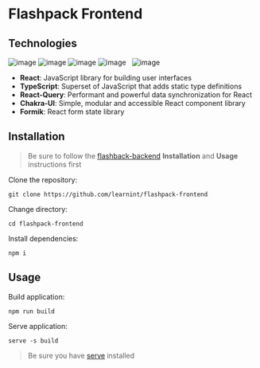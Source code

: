 # Flashpack Frontend

## Technologies

![image](https://user-images.githubusercontent.com/37840393/115788745-0c30a780-a392-11eb-90bb-c0b9d893c9a5.png)
![image](https://user-images.githubusercontent.com/37840393/115789346-fff91a00-a392-11eb-83cf-93367aa4f188.png)
![image](https://user-images.githubusercontent.com/37840393/115789195-be686f00-a392-11eb-8d60-ef4b7ebe7b83.png)
![image](https://user-images.githubusercontent.com/37840393/115789730-96c5d680-a393-11eb-80d4-ed80e63da671.png) &nbsp;
![image](https://user-images.githubusercontent.com/37840393/115789558-52d2d180-a393-11eb-82af-968eb7b5295c.png)

- **React**: JavaScript library for building user interfaces
- **TypeScript**: Superset of JavaScript that adds static type definitions
- **React-Query**: Performant and powerful data synchronization for React
- **Chakra-UI**: Simple, modular and accessible React component library
- **Formik**: React form state library

## Installation
> Be sure to follow the [flashback-backend](https://github.com/learnint/flashpack-backend) **Installation** and **Usage** instructions first

Clone the repository:
```
git clone https://github.com/learnint/flashpack-frontend
```
Change directory:
```
cd flashpack-frontend
```
Install dependencies:
```
npm i
```

## Usage

Build application:
```
npm run build
```

Serve application:
```
serve -s build
```
> Be sure you have [serve](https://www.npmjs.com/package/serve) installed
